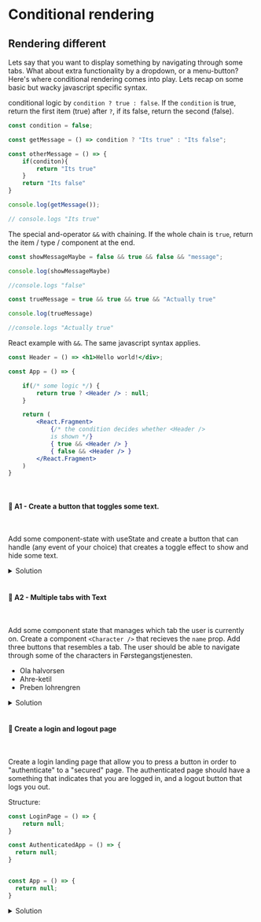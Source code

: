 # Conditional rendering

## Rendering different

Lets say that you want to display something by navigating through some tabs. What about extra functionality by a dropdown, or a menu-button? Here's where conditional rendering comes into play. Lets recap on some basic but wacky javascript specific syntax.

conditional logic by `condition ? true : false`. If the `condition` is true, return the first item (true) after `?`, if its false, return the second (false).

```js
const condition = false;

const getMessage = () => condition ? "Its true" : "Its false";

const otherMessage = () => {
    if(conditon){
        return "Its true"
    }
    return "Its false"
}

console.log(getMessage());

// console.logs "Its true"
```

The special and-operator `&&` with chaining. If the whole chain is `true`, return the item / type / component at the end.

```js
const showMessageMaybe = false && true && false && "message";

console.log(showMessageMaybe)

//console.logs "false"

const trueMessage = true && true && true && "Actually true"

console.log(trueMessage)

//console.logs "Actually true"
```

React example with `&&`. The same javascript syntax applies.


```jsx
const Header = () => <h1>Hello world!</div>;

const App = () => {

    if(/* some logic */) {
        return true ? <Header /> : null;
    }

    return (
        <React.Fragment>
            {/* the condition decides whether <Header />
            is shown */}
            { true && <Header /> }
            { false && <Header /> }
        </React.Fragment>
    )
}
```

<br>

#### 📌 A1 - Create a button that toggles some text.
<br>

Add some component-state with useState and create a button that can handle (any event of your choice) that creates a toggle effect to show and hide some text.

<details><summary>Solution</summary>
<br>

```jsx
const Text = () => <p>This is my special text</p>

const App = () => {
    const [toggleText, setToggleText] = useState(false);

    return (
        <React.Fragment>
            <button onClick={() => setToggleText(!toggleText)}>Toggle text</button>
            {toggleText && <Text />}
        </React.Fragment>
    )
}
```
</details>

<br>

#### 📌 A2 - Multiple tabs with Text
<br>

Add some component state that manages which tab the user is currently on. Create a component `<Character />` that recieves the  `name` prop. Add three buttons that resembles a tab. The user should be able to navigate through some of the characters in Førstegangstjenesten.

* Ola halvorsen
* Ahre-ketil
* Preben lohrengren


<details><summary>Solution</summary>

```jsx
const Character = ({ name }) => <h1>{ name }</h1>;

const App = () => {
    const [tabIndex, setTabIndex] = useState(0);

    return (
        <React.Fragment>
            <button onClick={() => setTabIndex(0)}>Tab 1</button>
            <button onClick={() => setTabIndex(1)}>Tab 2</button>
            <button onClick={() => setTabIndex(2)}>Tab 3</button>
            {tabIndex === 0 && <Character name="Ola Halvorsen" />}
            {tabIndex === 1 && <Character name="Ahre-ketil" />}
            {tabIndex === 2 && <Character name="Preben Lohrengren" />}
        </React.Fragment>
    )
}
```
</details>

<br>

#### 💎 Create a login and logout page
<br>

Create a login landing page that allow you to press a button in order to "authenticate" to a "secured" page. The authenticated page should have a something that indicates that you are logged in, and a logout button that logs you out.

Structure:

```jsx
const LoginPage = () => {
    return null;
}

const AuthenticatedApp = () => {
  return null;
}


const App = () => {
  return null;
}
```


<details><summary>Solution</summary>


```jsx
const LoginPage = ({ setAuth }) => {
    return <React.Fragment>
      <h1>Not authenticated, please login</h1>
      <button onClick={() => setAuth(true)}>Login</button>
    </React.Fragment>
}

const AuthenticatedApp = ({ setAuth }) => {
  return <React.Fragment>
    <h1>I am authenticated</h1>
    <button onClick={() => setAuth(false)}>Logout</button>
    </React.Fragment>
}


const App = () => {
  const [auth, setAuth] = useState(false);

  return <div style={{ display: "flex", justifyContent:"center", alignItems: "center", margin: 10, padding: 10 }}>
    {auth ? <AuthenticatedApp setAuth={setAuth} /> : <LoginPage setAuth={setAuth} />}
  </div>
}
```
</details>

